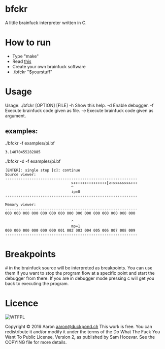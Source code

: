 # bfckr
A little brainfuck interpreter written in C.

# How to run
* Type "make"
* Read [this](https://en.wikipedia.org/wiki/Brainf**k)
* Create your own brainfuck software
* ./bfckr "$yourstuff"

# Usage
Usage: ./bfckr [OPTION] [FILE]
-h        Show this help.
-d        Enable debugger.
-f         Execute brainfuck code given as file.
-e        Execute brainfuck code given as argument.

## examples:

./bfckr -f examples/pi.bf
~~~~
3.14070455282885
~~~~

./bfckr -d -f examples/pi.bf
~~~~
[ENTER]: single step [c]: continue
Source viewer:                                            
------------------------------------------------------------
                              >+++++++++++++++[<+>>>>>>>>+++
                              ^                             
                              ip=0                         
------------------------------------------------------------

Memory viewer:                                            
------------------------------------------------------------
000 000 000 000 000 000 000 000 000 000 000 000 000 000 000 

                              ^                             
                              mp=1                         
000 000 000 000 000 000 001 002 003 004 005 006 007 008 009 
------------------------------------------------------------
~~~~



# Breakpoints

\# in the brainfuck source will be interpreted as breakpoints. You can use them if you want to stop the program flow at a specific point and start the debugger from there. If you are in debugger mode pressing c will get you back to executing the program.

# Licence

![WTFPL](http://www.wtfpl.net/wp-content/uploads/2012/12/logo-220x1601.png)

Copyright © 2016 Aaron aaron@duckpond.ch
This work is free. You can redistribute it and/or modify it under the
terms of the Do What The Fuck You Want To Public License, Version 2,
as published by Sam Hocevar. See the COPYING file for more details.
